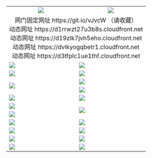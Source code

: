 <table>
  <tr></tr>
  <tr>
    <td align=center><img src="https://d1rrwzt27u3b8s.cloudfront.net/Up/oGate.jpg" /></td>
    <td align=center><img src="https://d1rrwzt27u3b8s.cloudfront.net/Up/0WMEW.jpg" /></td>
  </tr>
  <tr>
    <td colspan=2 align=center>网门固定网址 https://git.io/vJvcW （请收藏）
      <br>动态网址 https://d1rrwzt27u3b8s.cloudfront.net
      <br>动态网址 https://d19zlk7jvh5eho.cloudfront.net
      <br>动态网址 https://dvlkyogqbetr1.cloudfront.net
      <br>动态网址 https://d3tfplc1ue1thf.cloudfront.net
    </td>
  </tr>
  <tr>
    <td><a href="https://d1rrwzt27u3b8s.cloudfront.net" target="_blank"><img src="https://d1rrwzt27u3b8s.cloudfront.net/Up/0WMDT.jpg" /></a></td>
    <td><a href="https://d1rrwzt27u3b8s.cloudfront.net/oNote.aspx" target="_blank"><img src="https://d1rrwzt27u3b8s.cloudfront.net/Up/0WZTT.jpg" /></a></td>
  </tr>
  <tr>
    <td><a href="https://d1rrwzt27u3b8s.cloudfront.net/onUP.aspx?name=https://d29duwb7un2osd.cloudfront.net/518" target="_blank"><img src="https://d1rrwzt27u3b8s.cloudfront.net/Up/0DTW.jpg"/></a></td>
    <td><a href="https://d1rrwzt27u3b8s.cloudfront.net/ogST.aspx" target="_blank"><img src="https://d1rrwzt27u3b8s.cloudfront.net/Up/ST.jpg"/></a></td>
  </tr>
  <tr>
    <td rowspan=2><a href="https://d1rrwzt27u3b8s.cloudfront.net/ogUP.aspx?name=WJ.mp4" target="_blank"><img src="https://d1rrwzt27u3b8s.cloudfront.net/Up/WJ.jpg" /></a></td>
    <td><a href="https://d1rrwzt27u3b8s.cloudfront.net/ogUP.aspx?name=DKC.mp4&count=13" target="_blank"><img src="https://d1rrwzt27u3b8s.cloudfront.net/Up/DKC.jpg" /></a></td> 
  </tr>
  <tr>
    <td><a href="https://d1rrwzt27u3b8s.cloudfront.net/ogUP.aspx?name=LRWS.mp4&count=6B:12,5A:10,5B:35,4A:14,4B:19,3A:10,3B:26,2A:16,2B:21,1A:23,1B:29" target="_blank"><img src="https://d1rrwzt27u3b8s.cloudfront.net/Up/LRWS.jpg" /></a></td>
  </tr>
  <tr>
    <td><a href="https://d1rrwzt27u3b8s.cloudfront.net/ogUP.aspx?name=WJZM.mp4&count=18" target="_blank"><img src="https://d1rrwzt27u3b8s.cloudfront.net/Up/WJZM.jpg" /></a></td>
    <td><a href="https://d1rrwzt27u3b8s.cloudfront.net/ogUP.aspx?name=XTFY.mp4&count=18" target="_blank"><img src="https://d1rrwzt27u3b8s.cloudfront.net/Up/XTFY.jpg" /></a></td>
  </tr>
  <tr>
    <td><a href="https://d1rrwzt27u3b8s.cloudfront.net/ogUP.aspx?name=JQR.mp4&count=2" target="_blank"><img src="https://d1rrwzt27u3b8s.cloudfront.net/Up/JQR.jpg" /></a></td>   
    <td rowspan=2><a href="https://d1rrwzt27u3b8s.cloudfront.net/ogUP.aspx?name=JP.mp4&count=9" target="_blank"><img src="https://d1rrwzt27u3b8s.cloudfront.net/Up/JP.jpg" /></td>
  </tr>
  <tr>
    <td><a href="https://d1rrwzt27u3b8s.cloudfront.net/ogUP.aspx?name=MTDWH.mp4&count=28" target="_blank"><img src="https://d1rrwzt27u3b8s.cloudfront.net/Up/MTDWH.jpg" /></a></td>
  </tr>
  <tr>
    <td><a href="https://d1rrwzt27u3b8s.cloudfront.net/ogUP.aspx?name=4SZG.mp4&count=05:11,04:20&current=05:11" target="_blank"><img src="https://d1rrwzt27u3b8s.cloudfront.net/Up/4SZG0.jpg" /></a></td>
    <td><a href="https://d1rrwzt27u3b8s.cloudfront.net/ogUP.aspx?name=4SDJ.mp4&count=05:28,04:52&current=05:28" target="_blank"><img src="https://d1rrwzt27u3b8s.cloudfront.net/Up/4SDJ0.jpg" /></a></td>
  </tr>
  <tr>
    <td><a href="https://d1rrwzt27u3b8s.cloudfront.net/ogUP.aspx?name=FG.zip" target="_blank"><img src="https://d1rrwzt27u3b8s.cloudfront.net/Up/FG.jpg" /></a></td>
    <td><a href="https://d1rrwzt27u3b8s.cloudfront.net/ogUP.aspx?name=FGA.apk" target="_blank"><img src="https://d1rrwzt27u3b8s.cloudfront.net/Up/FGA.jpg" /></a></td>
  </tr>
  <tr>
    <td><a href="https://d1rrwzt27u3b8s.cloudfront.net/ogUP.aspx?name=U.zip" target="_blank"><img src="https://d1rrwzt27u3b8s.cloudfront.net/Up/U.jpg" /></a></td>
    <td><a href="https://d1rrwzt27u3b8s.cloudfront.net/ogUP.aspx?name=UA.apk" target="_blank"><img src="https://d1rrwzt27u3b8s.cloudfront.net/Up/UA.jpg" /></a></td>
  </tr>
  <tr>
    <td><a href="https://d1rrwzt27u3b8s.cloudfront.net/ogUP.aspx?name=0iPPOTV.zip" target="_blank"><img src="https://d1rrwzt27u3b8s.cloudfront.net/Up/0iPPOTV.jpg" /></a></td>
    <td><a href="https://d1rrwzt27u3b8s.cloudfront.net/ogUP.aspx?name=0iNTD.apk" target="_blank"><img src="https://d1rrwzt27u3b8s.cloudfront.net/Up/0iNTD.jpg" /></a></td>
  </tr>
</table>
